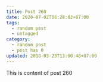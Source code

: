 ```yaml
---
title: Post 260
date: 2020-07-02T06:28:02+07:00
tags:
  - random post
  - untagged
category:
  - random post
  - post has 0
updated: 2018-03-23T13:00:48+07:00
---
```

This is content of post 260